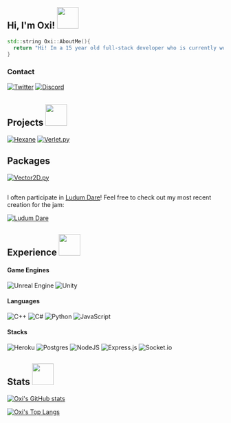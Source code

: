<h2> Hi, I'm Oxi! <img src="https://media.giphy.com/media/mGbKvuoCNpcOWaTq9M/giphy.gif" width="50"></h2>

```c++
std::string Oxi::AboutMe(){
  return "Hi! Im a 15 year old full-stack developer who is currently working on the Open-World Game 'Hexane'";
}
```

<h3> Contact </h3>

[![Twitter](https://img.shields.io/badge/oxi__dev0-%231DA1F2.svg?style=for-the-badge&logo=Twitter&logoColor=white)](https://www.twitter.com/oxi_dev0)
[![Discord](https://img.shields.io/badge/Straxis_Studios-%237289DA.svg?style=for-the-badge&logo=discord&logoColor=white)](https://www.discord.gg/4XyvbKVgyW)

<h6></h6>

<h2> Projects <img src="https://media.giphy.com/media/eLv7gJpxqiQtbNNQUe/giphy.gif" width="50"> </h2>

[![Hexane](https://img.shields.io/badge/Project_Temero-%23FF0000.svg?style=for-the-badge&logo=YouTube&logoColor=white)](https://www.youtube.com/c/StraxisStudios)
[![Verlet.py](https://img.shields.io/badge/Verlet.py-%23E34F26?style=for-the-badge&logo=python&logoColor=white)](https://github.com/oxi-dev0/Verlet.py)

<h2> Packages </h2>

[![Vector2D.py](https://img.shields.io/badge/Vector2D.py-%2300599C?style=for-the-badge&logo=python&logoColor=white)](https://github.com/oxi-dev0/vector2d.py/)

<h2></h2>

I often participate in [Ludum Dare](https://ldjam.com/)! Feel free to check out my most recent creation for the jam:

[![Ludum Dare](https://img.shields.io/badge/Instability-%23000000.svg?style=for-the-badge&logo=unity&logoColor=white)](https://ldjam.com/events/ludum-dare/49/instability)

<h2> Experience <img src="https://media.giphy.com/media/fSGrpj2wJynDwgftc7/giphy.gif" width="50"></h2>
<h4> Game Engines </h3>

![Unreal Engine](https://img.shields.io/badge/unrealengine-%23313131.svg?style=for-the-badge&logo=unrealengine&logoColor=white)
![Unity](https://img.shields.io/badge/unity-%23000000.svg?style=for-the-badge&logo=unity&logoColor=white)

<h4> Languages </h3>

![C++](https://img.shields.io/badge/c++-%2300599C.svg?style=for-the-badge&logo=c%2B%2B&logoColor=white)
![C#](https://img.shields.io/badge/c%23-%23239120.svg?style=for-the-badge&logo=c-sharp&logoColor=white)
![Python](https://img.shields.io/badge/python-3670A0?style=for-the-badge&logo=python&logoColor=ffdd54)
![JavaScript](https://img.shields.io/badge/javascript-%23323330.svg?style=for-the-badge&logo=javascript&logoColor=%23F7DF1E)

<h4> Stacks </h4>

![Heroku](https://img.shields.io/badge/heroku-%23430098.svg?style=for-the-badge&logo=heroku&logoColor=white)
![Postgres](https://img.shields.io/badge/postgres-%23316192.svg?style=for-the-badge&logo=postgresql&logoColor=white)
![NodeJS](https://img.shields.io/badge/node.js-6DA55F?style=for-the-badge&logo=node.js&logoColor=white)
![Express.js](https://img.shields.io/badge/express.js-%23404d59.svg?style=for-the-badge&logo=express&logoColor=%2361DAFB)
![Socket.io](https://img.shields.io/badge/Socket.io-black?style=for-the-badge&logo=socket.io&badgeColor=010101)

<h2> Stats <img src="https://media.giphy.com/media/ix8dIWbEovToc/giphy.gif" width="50"></h2>

[![Oxi's GitHub stats](https://github-readme-stats.vercel.app/api?username=oxi-dev0)](https://github.com/oxi-dev0/github-readme-stats)

[![Oxi's Top Langs](https://github-readme-stats.vercel.app/api/top-langs/?username=oxi-dev0&layout=compact)](https://github.com/oxi-dev0/github-readme-stats)
